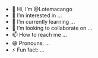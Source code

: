 - 👋 Hi, I’m @Lotemacango
- 👀 I’m interested in ...
- 🌱 I’m currently learning ...
- 💞️ I’m looking to collaborate on ...
- 📫 How to reach me ...
- 😄 Pronouns: ...
- ⚡ Fun fact: ...

<!---
Lotemacango/Lotemacango is a ✨ special ✨ repository because its `README.md` (this file) appears on your GitHub profile.
You can click the Preview link to take a look at your changes.
--->
